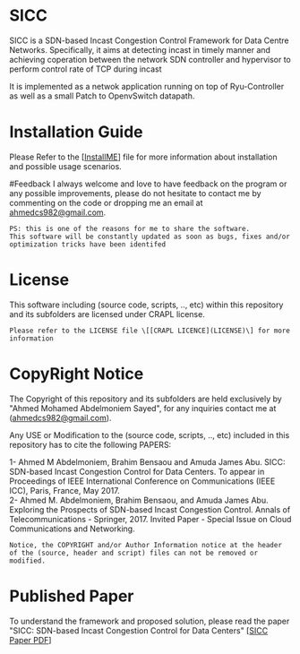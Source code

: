 # SICC
SICC is a SDN-based Incast Congestion Control Framework for Data Centre Networks. 
Specifically, it aims at detecting incast in timely manner and achieving coperation between the network SDN controller and hypervisor to perform control rate of TCP during incast 

It is implemented as a netwok application running on top of Ryu-Controller as well as a small Patch to OpenvSwitch datapath.

# Installation Guide
Please Refer to the \[[InstallME](InstallME.md)\] file for more information about installation and possible usage scenarios.

#Feedback
I always welcome and love to have feedback on the program or any possible improvements, please do not hesitate to contact me by commenting on the code or dropping me an email at ahmedcs982@gmail.com.  
```
PS: this is one of the reasons for me to share the software.  
This software will be constantly updated as soon as bugs, fixes and/or optimization tricks have been identifed
```

# License
This software including (source code, scripts, .., etc) within this repository and its subfolders are licensed under CRAPL license.
```
Please refer to the LICENSE file \[[CRAPL LICENCE](LICENSE)\] for more information
```

# CopyRight Notice
The Copyright of this repository and its subfolders are held exclusively by "Ahmed Mohamed Abdelmoniem Sayed", for any inquiries contact me at (ahmedcs982@gmail.com).

Any USE or Modification to the (source code, scripts, .., etc) included in this repository has to cite the following PAPERS:  

1- Ahmed M Abdelmoniem, Brahim Bensaou and Amuda James Abu. SICC: SDN-based Incast Congestion Control for Data Centers. To appear in Proceedings of IEEE International
Conference on Communications (IEEE ICC), Paris, France, May 2017.  
2- Ahmed M. Abdelmoniem, Brahim Bensaou, and Amuda James Abu. Exploring the Prospects of SDN-based Incast Congestion Control. Annals of Telecommunications - Springer, 2017. Invited Paper - Special Issue on Cloud Communications and Networking.
```
Notice, the COPYRIGHT and/or Author Information notice at the header of the (source, header and script) files can not be removed or modified.
```

# Published Paper
To understand the framework and proposed solution, please read the paper "SICC: SDN-based Incast Congestion Control for Data Centers" \[[SICC Paper PDF](download/SICC.pdf)\]
